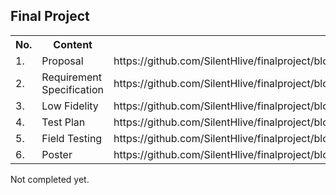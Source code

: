 
<h2>Final Project</h2>

<table>
  <tr><th>No.</th><th>Content</th><th>Link</th></tr>
  <tr><td>1.</td><td>Proposal</td><td>https://github.com/SilentHlive/finalproject/blob/master/documentation/Proposal%20Project%201%20.rtf</td></tr>
  <tr><td>2.</td><td>Requirement Specification</td><td>https://github.com/SilentHlive/finalproject/blob/master/documentation/Requirement%20Specifications.docx</td></tr>
  <tr><td>3.</td><td>Low Fidelity</td><td>https://github.com/SilentHlive/finalproject/blob/master/documentation/Low%20Fidelity%20Report.docx</td></tr>
  <tr><td>4.</td><td>Test Plan</td><td>https://github.com/SilentHlive/finalproject/blob/master/documentation/testplan.docx</td></tr>
  <tr><td>5.</td><td>Field Testing</td><td>https://github.com/SilentHlive/finalproject/blob/master/documentation/field_testing_report.pdf</td></tr>
  <tr><td>6.</td><td>Poster</td><td>https://github.com/SilentHlive/finalproject/blob/master/documentation/project2poster.pdf</td></tr>
</table>



<h7>Not completed yet.</h7>
